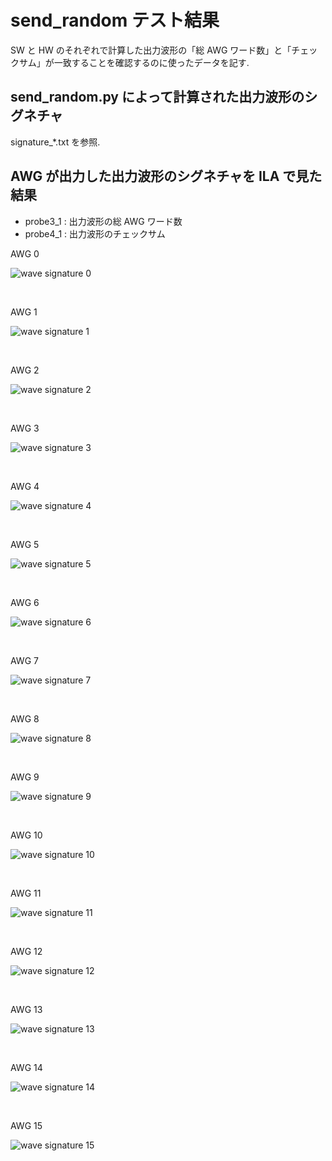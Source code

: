 # send_random テスト結果

SW と HW のそれぞれで計算した出力波形の「総 AWG ワード数」と「チェックサム」が一致することを確認するのに使ったデータを記す.

## send_random.py によって計算された出力波形のシグネチャ

signature_*.txt を参照.

## AWG が出力した出力波形のシグネチャを ILA で見た結果

- probe3_1 : 出力波形の総 AWG ワード数
- probe4_1 : 出力波形のチェックサム

AWG 0

![wave signature 0](../images/awg_00.png)

<br>

AWG 1

![wave signature 1](../images/awg_01.png)

<br>

AWG 2

![wave signature 2](../images/awg_02.png)

<br>

AWG 3

![wave signature 3](../images/awg_03.png)

<br>

AWG 4

![wave signature 4](../images/awg_04.png)

<br>

AWG 5

![wave signature 5](../images/awg_05.png)

<br>

AWG 6

![wave signature 6](../images/awg_06.png)

<br>

AWG 7

![wave signature 7](../images/awg_07.png)

<br>

AWG 8

![wave signature 8](../images/awg_08.png)

<br>

AWG 9

![wave signature 9](../images/awg_09.png)

<br>

AWG 10

![wave signature 10](../images/awg_10.png)

<br>

AWG 11

![wave signature 11](../images/awg_11.png)

<br>

AWG 12

![wave signature 12](../images/awg_12.png)

<br>

AWG 13

![wave signature 13](../images/awg_13.png)

<br>

AWG 14

![wave signature 14](../images/awg_14.png)

<br>

AWG 15

![wave signature 15](../images/awg_15.png)
